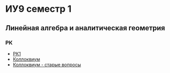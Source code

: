 # ИУ9 семестр 1

## Линейная алгебра и аналитическая геометрия

### РК

- [РК1](linal/rk/IU9_1sem_kr1_podgotovka_print.pdf)
- [Коллоквиум](linal/rk/Voprosy_dlya_podgotovki_k_kollokviumu_2021.pdf)
- [Коллоквиум - старые вопросы](linal/rk/14-11-2020-IU9_1sem_kr2_podgotovka.pdf)

